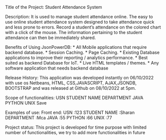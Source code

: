 Title of the Project: Student Attendance System

Description: It is used to manage student attendance online. The easy to use online student attendance system designed to take attendance 
quick and less prone to errors. Record a student’s attendance on the colored chart with a click of the mouse. The information pertaining to the student
attendance can then be immediately shared.

Benefits of Using JsonPowerDB:
      * All Mobile applications that require backend database.
      * Session Caching.
      * Page Caching.
      * Existing Database applications to improve their reporting / analytics performance.
      * Best suited as backend Database for IoT.
      * Live HTML templates / themes.
      * Any software application that needs backend database
      
Release History:
      This application was developed instantly on 06/10/2022 with use os Netbeans, HTML, CSS,JAVASCRIPT, AJAX,JSONDB, BOOTSTRAP and was released
      at Github on 08/10/2022 at 5pm.
 
 Scope of functionalities:
      USN
      STUDENT NAME
      DEPARTMENT
      JAVA
      PYTHON
      UNIX
      Save
         
 Examples of use:
      Front end:
      USN          :123
      STUDENT NAME :Sharan
      DEPARTMENT   :Mca
      JAVA          :55
      PYTHON        :66
      UNIX          :77
      
   Project status:
            This project is developed for time purpose with limited number of functionalities, we try to add more functionalities in future
